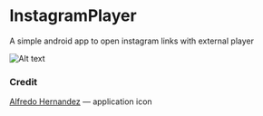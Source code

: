 # InstagramPlayer
A simple android app to open instagram links with external player

![Alt text](https://habrastorage.org/files/75a/672/f6e/75a672f6e7f048c5bbc6481ceae21d5c.png "Screenshot")

### Credit
[Alfredo Hernandez](https://www.iconfinder.com/galaxyicons) — application icon
